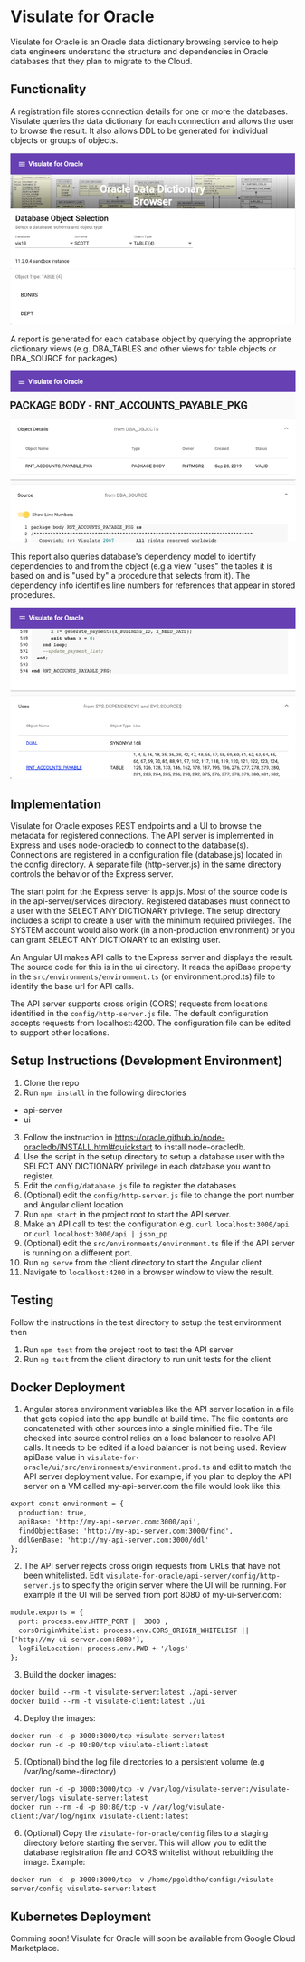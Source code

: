# Visulate for Oracle
Visulate for Oracle is an Oracle data dictionary browsing service to help data engineers understand the structure and dependencies in Oracle databases that they plan to migrate to the Cloud.

## Functionality
A registration file stores connection details for one or more the databases.  Visulate queries the data dictionary for each connection and allows the user to browse the result. It also allows DDL to be generated for individual objects or groups of objects.

![Alt text](docs/images/object-selection.png?raw=true "Visulate for Oracle database object selection")

A report is generated for each database object by querying the appropriate dictionary views (e.g. DBA_TABLES and other views for table objects or DBA_SOURCE for packages)  

![Alt text](docs/images/object-details.png?raw=true "Visulate for Oracle object details")

This report also queries database's dependency model to identify dependencies to and from the object (e.g a view "uses" the tables it is based on and is "used by" a procedure that selects from it).  The dependency info identifies line numbers for references that appear in stored procedures.

![Alt text](docs/images/object-dependencies.png?raw=true "Visulate for Oracle object dependencies")

## Implementation
Visulate for Oracle exposes REST endpoints and a UI to browse the metadata for registered connections. The API server is implemented in Express and uses node-oracledb to connect to the database(s).  Connections are registered in a configuration file (database.js) located in the config directory. A separate file (http-server.js) in the same directory controls the behavior of the Express server.

The start point for the Express server is app.js.  Most of the source code is in the api-server/services directory. Registered databases  must connect to a user with the SELECT ANY DICTIONARY privilege. The setup directory includes a script to create a user with the minimum required privileges. The SYSTEM account would also work (in a non-production environment) or you can grant SELECT ANY DICTIONARY to an existing user.

An Angular UI makes API calls to the Express server and displays the result. The source code for this is in the ui directory. It reads the apiBase property in the `src/environments/environment.ts` (or environment.prod.ts) file to identify the base url for API calls. 

The API server supports cross origin (CORS) requests from locations identified in the `config/http-server.js` file.  The default configuration accepts requests from localhost:4200.  The configuration file can be edited to support other locations.

## Setup Instructions (Development Environment)
1. Clone the repo
2. Run `npm install` in the following directories
 - api-server 
 - ui  
3. Follow the instruction in https://oracle.github.io/node-oracledb/INSTALL.html#quickstart to install node-oracledb.
4. Use the script in the setup directory to setup a database user with the SELECT ANY DICTIONARY privilege in each database you want to register.
5. Edit the `config/database.js` file to register the databases
6. (Optional) edit the `config/http-server.js` file to change the port number and Angular client location
7. Run `npm start` in the project root to start the API server.
8. Make an API call to test the configuration e.g. `curl localhost:3000/api` or `curl localhost:3000/api | json_pp`
9. (Optional) edit the `src/environments/environment.ts` file if the API server is running on a different port.
9. Run `ng serve` from the client directory to start the Angular client
9. Navigate to `localhost:4200` in a browser window to view the result.

## Testing
Follow the instructions in the test directory to setup the test environment then
1. Run `npm test` from the project root to test the API server
2. Run `ng test` from the client directory to run unit tests for the client

## Docker Deployment
1. Angular stores environment variables like the API server location in a file that gets copied into the app bundle at build time. The file contents are concatenated with other sources into a single minified file. The file checked into source control relies on a load balancer to resolve API calls. It needs to be edited if a load balancer is not being used. Review apiBase value in `visulate-for-oracle/ui/src/environments/environment.prod.ts` and edit to match the API server deployment value. For example, if you plan to deploy the API server on a VM called my-api-server.com the file would look like this: 
```
export const environment = {
  production: true,
  apiBase: 'http://my-api-server.com:3000/api',
  findObjectBase: 'http://my-api-server.com:3000/find',
  ddlGenBase: 'http://my-api-server.com:3000/ddl'
};
```
2. The API server rejects cross origin requests from URLs that have not been whitelisted. Edit `visulate-for-oracle/api-server/config/http-server.js` to specify the origin server where the UI will be running. For example if the UI will be served from port 8080 of my-ui-server.com:
```
module.exports = {
  port: process.env.HTTP_PORT || 3000 ,
  corsOriginWhitelist: process.env.CORS_ORIGIN_WHITELIST ||['http://my-ui-server.com:8080'],
  logFileLocation: process.env.PWD + '/logs'
};
```
3. Build the docker images:
```
docker build --rm -t visulate-server:latest ./api-server
docker build --rm -t visulate-client:latest ./ui
```
4. Deploy the images:
```
docker run -d -p 3000:3000/tcp visulate-server:latest
docker run -d -p 80:80/tcp visulate-client:latest
```
5. (Optional) bind the log file directories to a persistent volume (e.g /var/log/some-directory)
```
docker run -d -p 3000:3000/tcp -v /var/log/visulate-server:/visulate-server/logs visulate-server:latest
docker run --rm -d -p 80:80/tcp -v /var/log/visulate-client:/var/log/nginx visulate-client:latest
```
6. (Optional) Copy the `visulate-for-oracle/config` files to a staging directory before starting the server. This will allow you to edit the database registration file and CORS whitelist without rebuilding the image. Example:
```
docker run -d -p 3000:3000/tcp -v /home/pgoldtho/config:/visulate-server/config visulate-server:latest
```
## Kubernetes Deployment
Comming soon! Visulate for Oracle will soon be available from Google Cloud Marketplace.